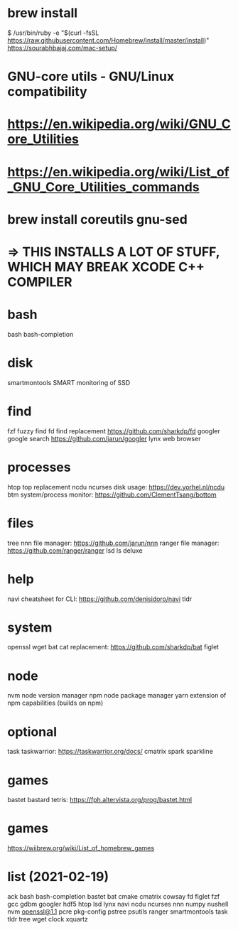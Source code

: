 # brew install
$ /usr/bin/ruby -e "$(curl -fsSL https://raw.githubusercontent.com/Homebrew/install/master/install)"
https://sourabhbajaj.com/mac-setup/



# GNU-core utils - GNU/Linux compatibility
# https://en.wikipedia.org/wiki/GNU_Core_Utilities
# https://en.wikipedia.org/wiki/List_of_GNU_Core_Utilities_commands
# brew install coreutils  gnu-sed
# => THIS INSTALLS A LOT OF STUFF, WHICH MAY BREAK XCODE C++ COMPILER



# bash 
 bash
 bash-completion
# disk
smartmontools   SMART monitoring of SSD
# find 
 fzf		    fuzzy find
 fd             find replacement  	https://github.com/sharkdp/fd
 googler        google search   	https://github.com/jarun/googler
 lynx		    web browser
# processes 
 htop           top replacement
 ncdu           ncurses disk usage:  	https://dev.yorhel.nl/ncdu
 btm        	system/process monitor:  	https://github.com/ClementTsang/bottom
# files
 tree
 nnn            file manager:  https://github.com/jarun/nnn
 ranger         file manager: https://github.com/ranger/ranger
 lsd            ls deluxe
# help
 navi           cheatsheet for CLI: https://github.com/denisidoro/navi
 tldr
# system
 openssl
 wget
 bat            cat replacement: https://github.com/sharkdp/bat
 figlet
# node
nvm            node version manager
npm            node package manager
yarn           extension of npm capabilities (builds on npm)
# optional
 task               taskwarrior: https://taskwarrior.org/docs/
 cmatrix
 spark              sparkline
# games
 bastet             bastard tetris: https://fph.altervista.org/prog/bastet.html


# games
https://wiibrew.org/wiki/List_of_homebrew_games




# list (2021-02-19)
ack
bash
bash-completion
bastet
bat
cmake
cmatrix
cowsay
fd
figlet
fzf
gcc
gdbm
googler
hdf5
htop
lsd
lynx
navi
ncdu
ncurses
nnn
numpy
nushell
nvm
openssl@1.1
pcre
pkg-config
pstree
psutils
ranger
smartmontools
task
tldr
tree
wget
clock
xquartz